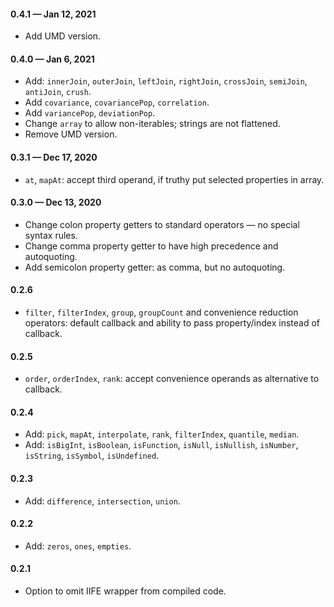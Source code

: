 #### 0.4.1 &mdash; Jan 12, 2021

* Add UMD version. 

#### 0.4.0 &mdash; Jan 6, 2021

* Add: `innerJoin`, `outerJoin`, `leftJoin`, `rightJoin`, `crossJoin`, `semiJoin`, `antiJoin`, `crush`.
* Add `covariance`, `covariancePop`, `correlation`.
* Add `variancePop`, `deviationPop`.
* Change `array` to allow non-iterables; strings are not flattened.
* Remove UMD version. 

#### 0.3.1 &mdash; Dec 17, 2020

* `at`, `mapAt`: accept third operand, if truthy put selected properties in array.

#### 0.3.0 &mdash; Dec 13, 2020

* Change colon property getters to standard operators &mdash; no special syntax rules.
* Change comma property getter to have high precedence and autoquoting.
* Add semicolon property getter: as comma, but no autoquoting.

#### 0.2.6

* `filter`, `filterIndex`, `group`, `groupCount` and convenience reduction operators: default callback and ability to pass property/index instead of callback.

#### 0.2.5

* `order`, `orderIndex`, `rank`: accept convenience operands as alternative to callback.

#### 0.2.4

* Add: `pick`, `mapAt`, `interpolate`, `rank`, `filterIndex`, `quantile`, `median`.
* Add: `isBigInt`, `isBoolean`, `isFunction`, `isNull`, `isNullish`, `isNumber`, `isString`, `isSymbol`, `isUndefined`.

#### 0.2.3

* Add: `difference`, `intersection`, `union`.

#### 0.2.2

* Add: `zeros`, `ones`, `empties`.

#### 0.2.1

* Option to omit IIFE wrapper from compiled code.